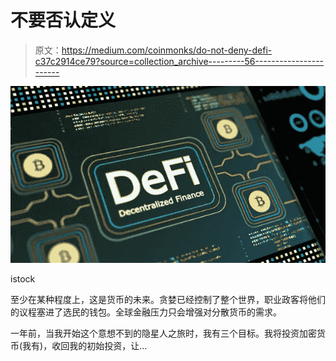 # 不要否认定义

> 原文：<https://medium.com/coinmonks/do-not-deny-defi-c37c2914ce79?source=collection_archive---------56----------------------->

![](img/ac1f7bb7d7dfc770948ac4538e5cc127.png)

istock

至少在某种程度上，这是货币的未来。贪婪已经控制了整个世界，职业政客将他们的议程塞进了选民的钱包。全球金融压力只会增强对分散货币的需求。

一年前，当我开始这个意想不到的隐星人之旅时，我有三个目标。我将投资加密货币(我有)，收回我的初始投资，让…